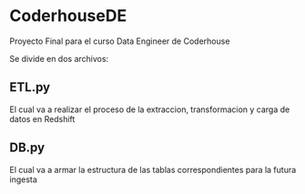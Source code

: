 # CoderhouseDE
Proyecto Final para el curso Data Engineer de Coderhouse

Se divide en dos archivos:

## ETL.py
El cual va a realizar el proceso de la extraccion, transformacion y carga de datos en Redshift

## DB.py
El cual va a armar la estructura de las tablas correspondientes para la futura ingesta
